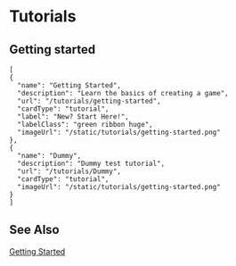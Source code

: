 # Tutorials


## Getting started

```codecard
[
{
  "name": "Getting Started",
  "description": "Learn the basics of creating a game",
  "url": "/tutorials/getting-started",
  "cardType": "tutorial",
  "label": "New? Start Here!",
  "labelClass": "green ribbon huge",
  "imageUrl": "/static/tutorials/getting-started.png"
},
{
  "name": "Dummy",
  "description": "Dummy test tutorial",
  "url": "/tutorials/Dummy",
  "cardType": "tutorial",
  "imageUrl": "/static/tutorials/getting-started.png"
}
]
```

## See Also

[Getting Started](/tutorials/getting-started)
